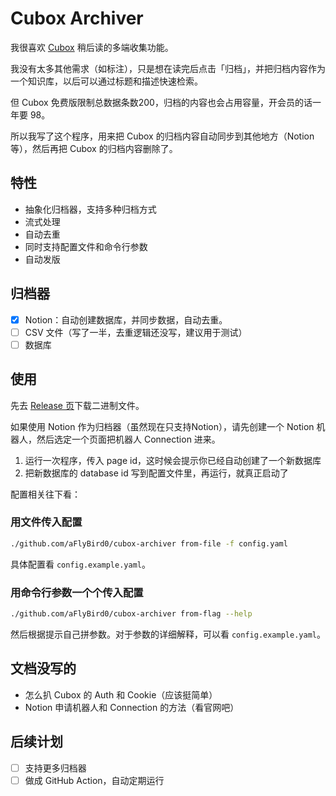 # Cubox Archiver

我很喜欢 [Cubox]((https://cubox.pro/)) 稍后读的多端收集功能。

我没有太多其他需求（如标注），只是想在读完后点击「归档」，并把归档内容作为一个知识库，以后可以通过标题和描述快速检索。

但 Cubox 免费版限制总数据条数200，归档的内容也会占用容量，开会员的话一年要 98。

所以我写了这个程序，用来把 Cubox 的归档内容自动同步到其他地方（Notion等），然后再把 Cubox 的归档内容删除了。

## 特性

- 抽象化归档器，支持多种归档方式
- 流式处理
- 自动去重
- 同时支持配置文件和命令行参数
- 自动发版

## 归档器

* [x] Notion：自动创建数据库，并同步数据，自动去重。
* [ ] CSV 文件（写了一半，去重逻辑还没写，建议用于测试）
* [ ] 数据库

## 使用

先去 [Release 页](https://github.com/aFlyBird0/cubox-archiver/releases)下载二进制文件。

如果使用 Notion 作为归档器（虽然现在只支持Notion），请先创建一个 Notion 机器人，然后选定一个页面把机器人 Connection 进来。

1. 运行一次程序，传入 page id，这时候会提示你已经自动创建了一个新数据库
2. 把新数据库的 database id 写到配置文件里，再运行，就真正启动了

配置相关往下看：

### 用文件传入配置

```bash
./github.com/aFlyBird0/cubox-archiver from-file -f config.yaml
```

具体配置看 `config.example.yaml`。

### 用命令行参数一个个传入配置

```bash
./github.com/aFlyBird0/cubox-archiver from-flag --help
```

然后根据提示自己拼参数。对于参数的详细解释，可以看 `config.example.yaml`。

## 文档没写的

* 怎么扒 Cubox 的 Auth 和 Cookie（应该挺简单）
* Notion 申请机器人和 Connection 的方法（看官网吧）

## 后续计划

* [ ] 支持更多归档器
* [ ] 做成 GitHub Action，自动定期运行
